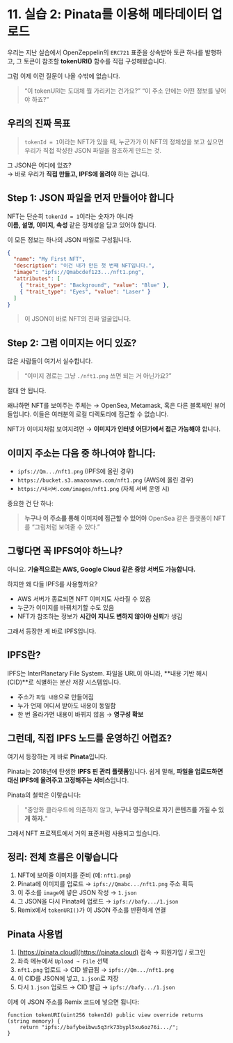 # 11. 실습 2: Pinata를 이용해 메타데이터 업로드

우리는 지난 실습에서
OpenZeppelin의 `ERC721` 표준을 상속받아
토큰 하나를 발행하고, 그 토큰이 참조할 **tokenURI()** 함수를 직접 구성해봤습니다.

그럼 이제 이런 질문이 나올 수밖에 없습니다.

> “이 tokenURI는 도대체 뭘 가리키는 건가요?”
> “이 주소 안에는 어떤 정보를 넣어야 하죠?”

## 우리의 진짜 목표

> `tokenId = 1`이라는 NFT가 있을 때,
> 누군가가 이 NFT의 정체성을 보고 싶으면
> 우리가 직접 작성한 JSON 파일을 참조하게 만드는 것.

그 JSON은 어디에 있죠?  
→ 바로 우리가 **직접 만들고, IPFS에 올려야** 하는 겁니다.

## Step 1: JSON 파일을 먼저 만들어야 합니다

NFT는 단순히 `tokenId = 1`이라는 숫자가 아니라  
**이름, 설명, 이미지, 속성** 같은 정체성을 담고 있어야 합니다.

이 모든 정보는 하나의 JSON 파일로 구성됩니다.

```json
{
  "name": "My First NFT",
  "description": "이건 내가 만든 첫 번째 NFT입니다.",
  "image": "ipfs://Qmabcdef123.../nft1.png",
  "attributes": [
    { "trait_type": "Background", "value": "Blue" },
    { "trait_type": "Eyes", "value": "Laser" }
  ]
}
```

> 이 JSON이 바로 NFT의 진짜 얼굴입니다.

## Step 2: 그럼 이미지는 어디 있죠?

많은 사람들이 여기서 실수합니다.

> “이미지 경로는 그냥 `./nft1.png` 쓰면 되는 거 아닌가요?”

절대 안 됩니다.

왜냐하면 NFT를 보여주는 주체는
→ OpenSea, Metamask, 혹은 다른 블록체인 뷰어들입니다.
이들은 여러분의 로컬 디렉토리에 접근할 수 없습니다.

NFT가 이미지처럼 보여지려면
→ **이미지가 인터넷 어딘가에서 접근 가능해야** 합니다.

## 이미지 주소는 다음 중 하나여야 합니다:

- `ipfs://Qm.../nft1.png` (IPFS에 올린 경우)
- `https://bucket.s3.amazonaws.com/nft1.png` (AWS에 올린 경우)
- `https://내서버.com/images/nft1.png` (자체 서버 운영 시)

중요한 건 단 하나:

> **누구나 이 주소를 통해 이미지에 접근할 수 있어야**
> OpenSea 같은 플랫폼이 NFT를 “그림처럼 보여줄 수 있다.”

## 그렇다면 꼭 IPFS여야 하느냐?

아니요.
**기술적으로는 AWS, Google Cloud 같은 중앙 서버도 가능합니다.**

하지만 왜 다들 IPFS를 사용할까요?

- AWS 서버가 종료되면 NFT 이미지도 사라질 수 있음
- 누군가 이미지를 바꿔치기할 수도 있음
- NFT가 참조하는 정보가 **시간이 지나도 변하지 않아야 신뢰**가 생김

그래서 등장한 게 바로 IPFS입니다.

## IPFS란?

IPFS는 InterPlanetary File System.
파일을 URL이 아니라, **내용 기반 해시(CID)**로 식별하는 분산 저장 시스템입니다.

- 주소가 `파일 내용`으로 만들어짐
- 누가 언제 어디서 받아도 내용이 동일함
- 한 번 올라가면 내용이 바뀌지 않음 → **영구성 확보**

## 그런데, 직접 IPFS 노드를 운영하긴 어렵죠?

여기서 등장하는 게 바로 **Pinata**입니다.

Pinata는 2018년에 탄생한
**IPFS 핀 관리 플랫폼**입니다.
쉽게 말해, **파일을 업로드하면 대신 IPFS에 올려주고 고정해주는 서비스**입니다.

Pinata의 철학은 이렇습니다:

> "중앙화 클라우드에 의존하지 않고,
> **누구나 영구적으로 자기 콘텐츠를 가질 수 있게 하자.**"

그래서 NFT 프로젝트에서 거의 표준처럼 사용되고 있습니다.

## 정리: 전체 흐름은 이렇습니다

1. NFT에 보여줄 이미지를 준비 (예: `nft1.png`)
2. Pinata에 이미지를 업로드 → `ipfs://Qmabc.../nft1.png` 주소 획득
3. 이 주소를 `image`에 넣은 JSON 작성 → `1.json`
4. 그 JSON을 다시 Pinata에 업로드 → `ipfs://bafy.../1.json`
5. Remix에서 `tokenURI()`가 이 JSON 주소를 반환하게 연결

## Pinata 사용법

1. [https://pinata.cloud](https://pinata.cloud) 접속 → 회원가입 / 로그인
2. 좌측 메뉴에서 `Upload → File` 선택
3. `nft1.png` 업로드 → CID 발급됨 → `ipfs://Qm.../nft1.png`
4. 이 CID를 JSON에 넣고, `1.json`로 저장
5. 다시 `1.json` 업로드 → CID 발급 → `ipfs://bafy.../1.json`

이제 이 JSON 주소를 Remix 코드에 넣으면 됩니다:

```solidity
function tokenURI(uint256 tokenId) public view override returns (string memory) {
    return "ipfs://bafybeibwu5q3rk73bypl5xu6oz76i.../";
}
```
